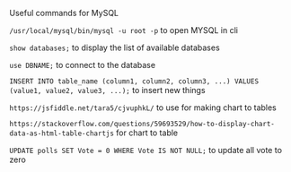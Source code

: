 Useful commands for MySQL

`/usr/local/mysql/bin/mysql -u root -p` to open MYSQL in cli

`show databases;` to display the list of available databases

`use DBNAME;` to connect to the database

`INSERT INTO table_name (column1, column2, column3, ...) VALUES (value1, value2, value3, ...);` to insert new things

`https://jsfiddle.net/tara5/cjvuphkL/` to use for making chart to tables

`https://stackoverflow.com/questions/59693529/how-to-display-chart-data-as-html-table-chartjs` for chart to table

`UPDATE polls SET Vote = 0 WHERE Vote IS NOT NULL;` to update all vote to zero
